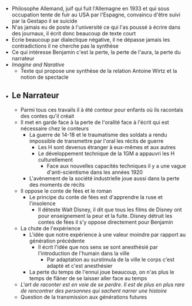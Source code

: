 - Philosophe Allemand, juif qui fuit l'Allemagne en 1933 et qui sous occupation tente de fuir au USA par l'Espagne, convaincu d'être suivi par la Gestapo il se suicide
- N'as jamais eu de poste à l'université ce qui l'as poussé à écrire dans des journaux, il écrit donc beaucoup de texte court
- Ecrie beaucoup par dialectique négative, il ne dépasse jamais les contradictions il ne cherche pas la synthèse
- Ce qui intéresse Benjamin c'est la perte, la perte de l'aura, la perte du narrateur
- *Imagine and Narative*
	- Texte qui propose une synthèse de la relation Antoine Wirtz et la notion de spectacle
- ## Le Narrateur
	- Parmi tous ces travails il à été conteur pour enfants où ils racontais des contes qu'il créait
	- Il met en garde face à la perte de l'oralité face à l'écrit qui est nécessaire chez le conteurs
		- La guerre de 14-18 et le traumatisme des soldats a rendu impossible de transmettre par l'oral les récits de guerre
			- Les H sont devenus étranger à eux-mêmes et aux autres
			- Le développement technique de la 1GM a appauvri les H culturellement
				- Face aux nouvelles capacités techniques il y a une vague d'anti-scientisme dans les années 1920
		- L'avènement de la société industrielle joue aussi dans la perte des moments de récits
	- Il oppose le conte de fées et le roman
		- Le principe du conte de fées est d'apprendre la ruse et l'insolence
			- Il déteste Walt Disney, il dit que tous les films de Disney ont pour enseignement la peur et la fuite. Disney détruit les contes de fées il s'y oppose directement pour Benjamin
	- La chute de l'expérience
		- L'idée que notre expérience à une valeur moindre par rapport au génération précédente
			- Il écrit l'idée que nos sens se sont anesthésié par l'introduction de l'humain dans la ville
				- Par adaptation au surstimula de la ville le corps c'est adapté et c'est anesthésier
		- La perte du temps de l'ennui joue beaucoup, on n'as plus le temps de flâner de se laisser aller face au temps
	- *L'art de raconter est en voie de se perdre. Il est de plus en plus rare de rencontrer des personnes qui sachent narrer une histoire*
	- Question de la transmission aux générations futures